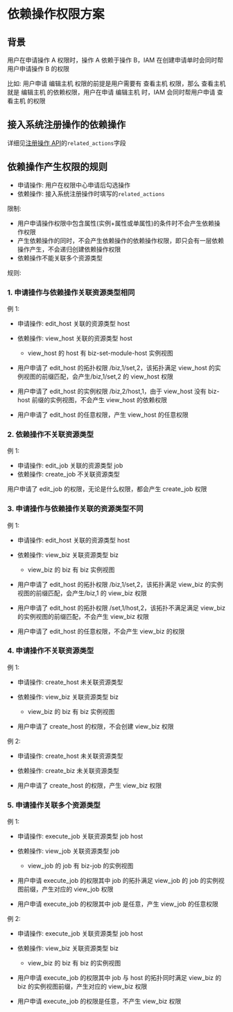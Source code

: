 # 依赖操作权限方案

## 背景

用户在申请操作 A 权限时，操作 A 依赖于操作 B，IAM 在创建申请单时会同时帮用户申请操作 B 的权限

比如: 用户申请 编辑主机 权限的前提是用户需要有 查看主机 权限，那么 查看主机 就是 编辑主机 的依赖权限，用户在申请 编辑主机 时，IAM 会同时帮用户申请 查看主机 的权限

## 接入系统注册操作的依赖操作

详细见[注册操作 API](../Reference/API/02-Model/13-Action.md)的`related_actions`字段

## 依赖操作产生权限的规则

- 申请操作: 用户在权限中心申请后勾选操作
- 依赖操作: 接入系统注册操作时填写的`related_actions`

限制:

- 用户申请操作权限中包含属性(实例+属性或单属性)的条件时不会产生依赖操作权限
- 产生依赖操作的同时，不会产生依赖操作的依赖操作权限，即只会有一层依赖操作产生，不会递归创建依赖操作权限
- 依赖操作不能关联多个资源类型

规则:

### 1. 申请操作与依赖操作关联资源类型相同

例 1:

- 申请操作: edit_host 关联的资源类型 host
- 依赖操作: view_host 关联的资源类型 host
    - view_host 的 host 有 biz-set-module-host 实例视图

- 用户申请了 edit_host 的拓扑权限 /biz,1/set,2，该拓扑满足 view_host 的实例视图的前缀匹配，会产生/biz,1/set,2 的 view_host 权限
- 用户申请了 edit_host 的实例权限 /biz,2/host,1，由于 view_host 没有 biz-host 前缀的实例视图，不会产生 view_host 的依赖权限
- 用户申请了 edit_host 的任意权限，产生 view_host 的任意权限

### 2. 依赖操作不关联资源类型

例 1:

- 申请操作: edit_job 关联的资源类型 job
- 依赖操作: create_job 不关联资源类型

用户申请了 edit_job 的权限，无论是什么权限，都会产生 create_job 权限

### 3. 申请操作与依赖操作关联的资源类型不同

例 1:

- 申请操作: edit_host 关联的资源类型 host
- 依赖操作: view_biz 关联资源类型 biz
    - view_biz 的 biz 有 biz 实例视图

- 用户申请了 edit_host 的拓扑权限 /biz,1/set,2，该拓扑满足 view_biz 的实例视图的前缀匹配，会产生/biz,1 的 view_biz 权限
- 用户申请了 edit_host 的拓扑权限 /set,1/host,2，该拓扑不满足满足 view_biz 的实例视图的前缀匹配，不会产生 view_biz 权限
- 用户申请了 edit_host 的任意权限，不会产生 view_biz 的权限

### 4. 申请操作不关联资源类型

例 1:

- 申请操作: create_host 未关联资源类型
- 依赖操作: view_biz 关联资源类型 biz
    - view_biz 的 biz 有 biz 实例视图

- 用户申请了 create_host 的权限，不会创建 view_biz 权限

例 2:

- 申请操作: create_host 未关联资源类型
- 依赖操作: create_biz 未关联资源类型

- 用户申请了 create_host 的权限，产生 view_biz 权限

### 5. 申请操作关联多个资源类型

例 1:

- 申请操作: execute_job 关联资源类型 job host
- 依赖操作: view_job 关联资源类型 job
    - view_job 的 job 有 biz-job 的实例视图

- 用户申请 execute_job 的权限其中 job 的拓扑满足 view_job 的 job 的实例视图前缀，产生对应的 view_job 权限
- 用户申请 execute_job 的权限其中 job 是任意，产生 view_job 的任意权限

例 2:

- 申请操作: execute_job 关联资源类型 job host
- 依赖操作: view_biz 关联资源类型 biz
    - view_biz 的 biz 有 biz 的实例视图

- 用户申请 execute_job 的权限其中 job 与 host 的拓扑同时满足 view_biz 的 biz 的实例视图前缀，产生对应的 view_biz 权限
- 用户申请 execute_job 的权限是任意，不产生 view_biz 权限